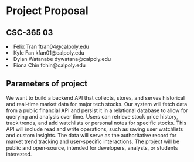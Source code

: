 # Project Proposal
<h2>CSC-365 03</h2> 
<li>Felix Tran ftran04@calpoly.edu</li>
<li>Kyle Fan kfan01@calpoly.edu</li>
<li>Dylan Watanabe dywatana@calpoly.edu</li>
<li>Fiona Chin fchin@calpoly.edu</li>

## Parameters of project
We want to build a backend API that collects, stores, and serves historical and real-time market data for major tech stocks. Our system will fetch data from a public financial API and persist it in a relational database to allow for querying and analysis over time. Users can retrieve stock price history, track trends, and add watchlists or personal notes for specific stocks. This API will include read and write operations, such as saving user watchlists and custom insights. The data will serve as the authoritative record for market trend tracking and user-specific interactions. The project will be public and open-source, intended for developers, analysts, or students interested.
